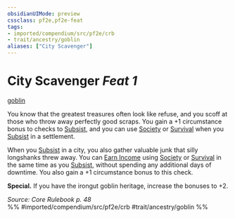 ```yaml
---
obsidianUIMode: preview
cssclass: pf2e,pf2e-feat
tags:
- imported/compendium/src/pf2e/crb
- trait/ancestry/goblin
aliases: ["City Scavenger"]
---
```

# City Scavenger  *Feat 1*  
[goblin](goblin.md)  


You know that the greatest treasures often look like refuse, and you scoff at those who throw away perfectly good scraps. You gain a +1 circumstance bonus to checks to [Subsist](subsist.md), and you can use [Society](../skills.md#Society) or [Survival](../skills.md#Survival) when you [Subsist](subsist.md) in a settlement.

When you [Subsist](subsist.md) in a city, you also gather valuable junk that silly longshanks threw away. You can [Earn Income](earn-income.md) using [Society](../skills.md#Society) or [Survival](../skills.md#Survival) in the same time as you [Subsist](subsist.md), without spending any additional days of downtime. You also gain a +1 circumstance bonus to this check.

**Special.** If you have the irongut goblin heritage, increase the bonuses to +2.

*Source: Core Rulebook p. 48*  
%% #imported/compendium/src/pf2e/crb #trait/ancestry/goblin %%